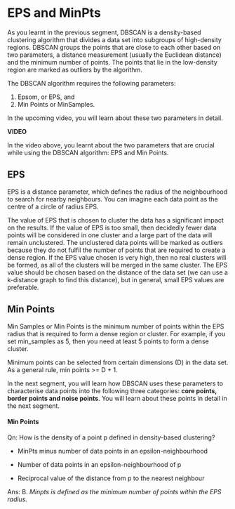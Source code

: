 # EPS and MinPts

As you learnt in the previous segment, DBSCAN is a density-based clustering algorithm that divides a data set into subgroups of high-density regions. DBSCAN groups the points that are close to each other based on two parameters, a distance measurement (usually the Euclidean distance) and the minimum number of points. The points that lie in the low-density region are marked as outliers by the algorithm.

The DBSCAN algorithm requires the following parameters:

1.  Epsom, or EPS, and
2.  Min Points or MinSamples.
    

In the upcoming video, you will learn about these two parameters in detail.

**VIDEO**

In the video above, you learnt about the two parameters that are crucial while using the DBSCAN algorithm: EPS and Min Points.

## **EPS**

EPS is a distance parameter, which defines the radius of the neighbourhood to search for nearby neighbours. You can imagine each data point as the centre of a circle of radius EPS. 

The value of EPS that is chosen to cluster the data has a significant impact on the results. If the value of EPS is too small, then decidedly fewer data points will be considered in one cluster and a large part of the data will remain unclustered. The unclustered data points will be marked as outliers because they do not fulfil the number of points that are required to create a dense region. If the EPS value chosen is very high, then no real clusters will be formed, as all of the clusters will be merged in the same cluster. The EPS value should be chosen based on the distance of the data set (we can use a k-distance graph to find this distance), but in general, small EPS values are preferable.

## **Min Points**

Min Samples or Min Points is the minimum number of points within the EPS radius that is required to form a dense region or cluster. For example, if you set min_samples as 5, then you need at least 5 points to form a dense cluster. 

Minimum points can be selected from certain dimensions (D) in the data set. As a general rule, min points >= D + 1. 

In the next segment, you will learn how DBSCAN uses these parameters to characterise data points into the following three categories: **core points, border points and noise points**. You will learn about these points in detail in the next segment.

#### Min Points

Qn: How is the density of a point p defined in density-based clustering?

- MinPts minus number of data points in an epsilon-neighbourhood

- Number of data points in an epsilon-neighbourhood of p

- Reciprocal value of the distance from p to the nearest neighbour

Ans: B. *Minpts is defined as the minimum number of points within the EPS radius.*
